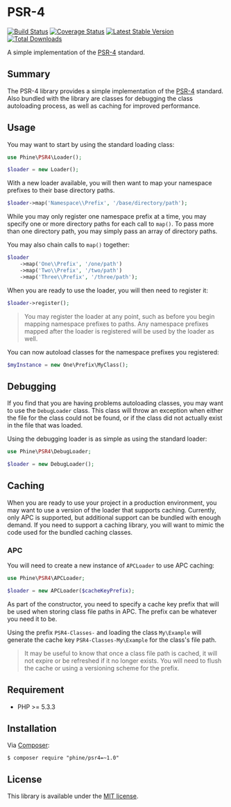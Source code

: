 PSR-4
=====

[![Build Status][]](https://travis-ci.org/phine/lib-psr4)
[![Coverage Status][]](https://coveralls.io/r/phine/lib-psr4)
[![Latest Stable Version][]](https://packagist.org/packages/phine/psr4)
[![Total Downloads][]](https://packagist.org/packages/phine/psr4)

A simple implementation of the [PSR-4][] standard.

Summary
-------

The PSR-4 library provides a simple implementation of the [PSR-4][] standard.
Also bundled with the library are classes for debugging the class autoloading
process, as well as caching for improved performance.

Usage
-----

You may want to start by using the standard loading class:

```php
use Phine\PSR4\Loader();

$loader = new Loader();
```

With a new loader available, you will then want to map your namespace prefixes
to their base directory paths.

```php
$loader->map('Namespace\\Prefix', '/base/directory/path');
```

While you may only register one namespace prefix at a time, you may specify
one or more directory paths for each call to `map()`. To pass more than one
directory path, you may simply pass an array of directory paths.

You may also chain calls to `map()` together:

```php
$loader
    ->map('One\\Prefix', '/one/path')
    ->map('Two\\Prefix', '/two/path')
    ->map('Three\\Prefix', '/three/path');
```

When you are ready to use the loader, you will then need to register it:

```php
$loader->register();
```

> You may register the loader at any point, such as before you begin mapping
> namespace prefixes to paths. Any namespace prefixes mapped after the loader
> is registered will be used by the loader as well.

You can now autoload classes for the namespace prefixes you registered:

```php
$myInstance = new One\Prefix\MyClass();
```

Debugging
---------

If you find that you are having problems autoloading classes, you may want to
use the `DebugLoader` class. This class will throw an exception when either the
file for the class could not be found, or if the class did not actually exist
in the file that was loaded.

Using the debugging loader is as simple as using the standard loader:

```php
use Phine\PSR4\DebugLoader;

$loader = new DebugLoader();
```

Caching
-------

When you are ready to use your project in a production environment, you may
want to use a version of the loader that supports caching. Currently, only
APC is supported, but additional support can be bundled with enough demand.
If you need to support a caching library, you will want to mimic the code
used for the bundled caching classes.

### APC

You will need to create a new instance of `APCLoader` to use APC caching:

```php
use Phine\PSR4\APCLoader;

$loader = new APCLoader($cacheKeyPrefix);
```

As part of the constructor, you need to specify a cache key prefix that will
be used when storing class file paths in APC. The prefix can be whatever you
need it to be.

Using the prefix `PSR4-Classes-` and loading the class `My\Example` will
generate the cache key `PSR4-Classes-My\Example` for the class's file path.

> It may be useful to know that once a class file path is cached, it will not
> expire or be refreshed if it no longer exists. You will need to flush the
> cache or using a versioning scheme for the prefix.

Requirement
-----------

- PHP >= 5.3.3

Installation
------------

Via [Composer][]:

    $ composer require "phine/psr4=~1.0"

License
-------

This library is available under the [MIT license](LICENSE).

[Build Status]: https://travis-ci.org/phine/lib-psr4.png?branch=master
[Coverage Status]: https://coveralls.io/repos/phine/lib-psr4/badge.png
[Latest Stable Version]: https://poser.pugx.org/phine/psr4/v/stable.png
[Total Downloads]: https://poser.pugx.org/phine/psr4/downloads.png
[PSR-4]: http://www.php-fig.org/psr/psr-4/
[Composer]: http://getcomposer.org/

